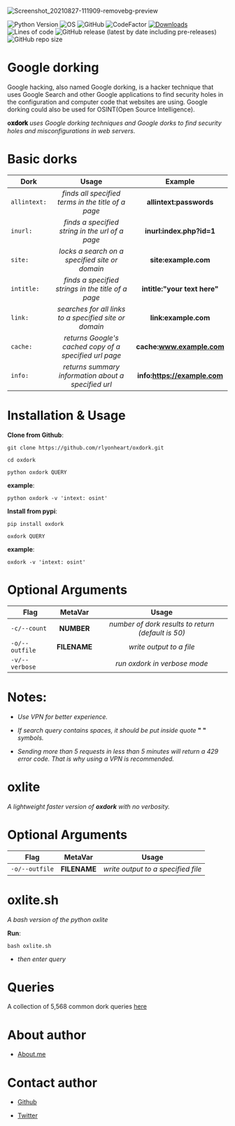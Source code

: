 ![Screenshot_20210827-111909-removebg-preview](https://user-images.githubusercontent.com/74001397/131107876-db415339-0c1d-4876-8665-fe9b76c4518c.png)

![Python Version](https://img.shields.io/badge/python-3.x-blue?style=flat&logo=python)
![OS](https://img.shields.io/badge/OS-GNU%2FLinux-red?style=flat&logo=linux)
![GitHub](https://img.shields.io/github/license/rlyonheart/oxdork?ystyle=flat)
![CodeFactor](https://www.codefactor.io/repository/github/rlyonheart/oxdork/badge)
[![Downloads](https://static.pepy.tech/personalized-badge/oxdork?period=total&units=international_system&left_color=black&right_color=orange&left_text=pypi+downloads)](https://pepy.tech/project/oxdork)
![Lines of code](https://img.shields.io/tokei/lines/github/rlyonheart/oxdork)
![GitHub release (latest by date including pre-releases)](https://img.shields.io/github/v/release/rlyonheart/oxdork?include_prereleases)
![GitHub repo size](https://img.shields.io/github/repo-size/rlyonheart/oxdork)

 # Google dorking
 Google hacking, also named Google dorking, is a hacker technique that uses Google Search and other Google applications to find security holes in the configuration and computer code that websites are using. Google dorking could also be used for OSINT(Open Source Intelligence).
 

 **o𝐱𝐝𝐨𝐫𝐤** *uses Google dorking techniques and Google dorks to find security holes and misconfigurations in web servers*.


# Basic dorks

| Dork         | Usage     | Example |
| ------------- |:---------:|:-------:|
| <code>allintext:</code> | *finds all specified terms in the title of a page* |  **allintext:passwords** |
| <code>inurl:</code> | *finds a specified string in the url of a page*      |   **inurl:index.php?id=1** |
| <code>site:</code> |  *locks a search on a specified site or domain*  |  **site:example.com**  |
| <code>intitle:</code> |  *finds a specified strings in the title of a page* |  **intitle:"your text here"** |
| <code>link:</code> | *searches for all links to a specified site or domain* | **link:example.com** |
| <code>cache:</code> | *returns Google's cached copy of a specified url page* | **cache:www.example.com** |
| <code>info:</code> | *returns summary information about a specified url* | **info:https://example.com** |



# Installation & Usage
**Clone from Github**:
```
git clone https://github.com/rlyonheart/oxdork.git
```

```
cd oxdork
```

```
python oxdork QUERY
```

**example**:
```
python oxdork -v 'intext: osint'
```

**Install from pypi**:
```
pip install oxdork
```

```
oxdork QUERY
```

**example**:
```
oxdork -v 'intext: osint'
```


# Optional Arguments

| Flag           | MetaVar | Usage |
| ------------- |:----------------------:|:---------:|
| <code>-c/--count</code>    | **NUMBER** |  *number of dork results to return (default is 50)* |
| <code>-o/--outfile</code>      |   **FILENAME** |  *write output to a file*  |
| <code>-v/--verbose</code>      |    |  *run oxdork in verbose mode*  |



# Notes:
* *Use VPN for better experience.*

* *If search query contains spaces, it should be put inside quote* **" "** *symbols.*

* *Sending more than 5 requests in less than 5 minutes will return a 429 error code. That is why using a VPN is recommended.*

# oxlite
*A lightweight faster version of **oxdork** with no verbosity.*

# Optional Arguments
| Flag          | MetaVar|                 Usage|
| ------------- |:----------------------:|:---------:|
| <code>-o/--outfile</code>      |   **FILENAME** |  *write output to a specified file*  |

# oxlite.sh

*A bash version of the python oxlite*

**Run**:
```
bash oxlite.sh
```

* *then enter query*


# Queries
A collection of 5,568 common dork queries [here](https://github.com/rlyonheart/oxdork/tree/master/dork_queries)

# About author
* [About.me](https://about.me/rlyonheart)

# Contact author
* [Github](https://github.com/rlyonheart)

* [Twitter](https://twitter.com/rly0nheart)
